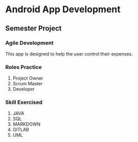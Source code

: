# Android App Development
## Semester Project
### Agile Development 

This app is designed to help the user control their expenses.

### Roles Practice

1. Project Owner
2. Scrum Master
3. Developer

### Skill Exercised

1. JAVA 
2. SQL
3. MARKDOWN
4. GITLAB
5. UML
